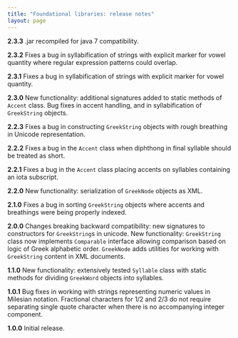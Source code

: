 ```yaml
---
title: "Foundational libraries: release notes"
layout: page
---
```


**2.3.3** .jar recompiled for java 7 compatibility.

**2.3.2** Fixes a bug in syllabification of strings with explicit marker for vowel quantity where regular expression patterns could overlap.

**2.3.1** Fixes a bug in syllabification of strings with explicit marker for vowel quantity.

**2.3.0** New functionality: additional signatures added to static methods of `Accent` class. Bug fixes in accent handling, and in syllabification of `GreekString` objects.

**2.2.3** Fixes a bug in constructing `GreekString` objects with rough breathing in Unicode representation.

**2.2.2** Fixes a bug in the `Accent` class when diphthong in final syllable should be treated as short.

**2.2.1** Fixes a bug in the `Accent` class placing accents on syllables containing an iota subscript.

**2.2.0** New functionality: serialization of `GreekNode` objects as XML.

**2.1.0** Fixes a bug in sorting `GreekString` objects where accents and breathings were being properly indexed.

**2.0.0** Changes breaking backward compatibility: new signatures to constructors for `GreekString`s in unicode.  New functionality:  `GreekString` class now implements `Comparable` interface allowing comparison based on logic of Greek alphabetic order.  `GreekNode` adds utilities for working with `GreekString` content in XML documents.

**1.1.0** New functionality:  extensively tested `Syllable` class with static methods for dividing `GreekWord` objects into syllables.

**1.0.1** Bug fixes in working with strings representing numeric values in Milesian notation.  Fractional characters for 1/2 and 2/3 do not require separating single quote character when there is no accompanying integer component.

**1.0.0** Initial release.
